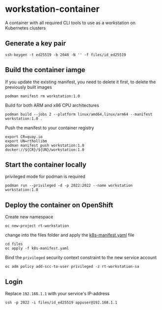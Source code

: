 # workstation-container

A container with all required CLI tools to use as a workstation on Kubernetes clusters

## Generate a key pair

```
ssh-keygen -t ed25519 -b 2048 -N '' -f files/id_ed25519
```

## Build the container iamge

If you update the existing manifest, you need to delete it first, to delete the previously built images

```
podman manifest rm workstation:1.0
```

Build for both ARM and x86 CPU architectures

```
podman build --jobs 2 --platform linux/amd64,linux/arm64 --manifest workstation:1.0 .
```

Push the manifest to your container registry

```
export CR=quay.io
export UN=rthollibm
podman manifest push workstation:1.0 docker://${CR}/${UN}/workstation:1.0
```

## Start the container locally

privileged mode for podman is required

```
podman run --privileged -d -p 2022:2022 --name workstation workstation:1.0
```

## Deploy the container on OpenShift

Create new namespace

```
oc new-project rt-workstation
```

change into the files folder and apply the [k8s-manifest.yaml](files/k8s-manifest.yaml) file

```
cd files
oc apply -f k8s-manifest.yaml
```

Bind the `privileged` security context constraint to the new service account

```
oc adm policy add-scc-to-user privileged -z rt-workstation-sa
```

## Login

Replace `192.168.1.1` with your service's IP-address

```
ssh -p 2022 -i files/id_ed25519 appuser@192.168.1.1
```
